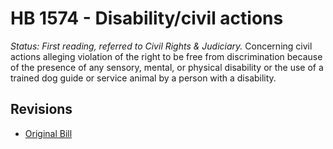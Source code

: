 # HB 1574 - Disability/civil actions
*Status: First reading, referred to Civil Rights & Judiciary.*
Concerning civil actions alleging violation of the right to be free from discrimination because of the presence of any sensory, mental, or physical disability or the use of a trained dog guide or service animal by a person with a disability.

## Revisions
* [Original Bill](1/)